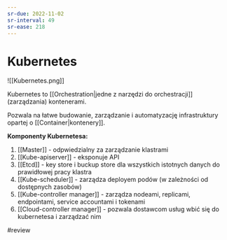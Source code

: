 ```yaml
---
sr-due: 2022-11-02
sr-interval: 49
sr-ease: 218
---
```


# Kubernetes

![[Kubernetes.png]]

Kubernetes to [[Orchestration|jedne z narzędzi do orchestracji]] (zarządzania) kontenerami.

Pozwala na łatwe budowanie, zarządzanie i automatyzację infrastruktury opartej o [[Container|kontenery]].

**Komponenty Kubernetesa:**

1. [[Master]] - odpwiedzialny za zarządzanie klastrami
1. [[Kube-apiserver]] - eksponuje API 
2. [[Etcd]] - key store i buckup store dla wszystkich istotnych danych do prawidłowej pracy klastra
3. [[Kube-scheduler]] - zarządza deployem podów (w zależności od dostępnych zasobów)
4. [[Kube-controller manager]] - zarządza nodeami, replicami, endpointami, service accountami i tokenami
5. [[Cloud-controller manager]] - pozwala dostawcom usług wbić się do kubernetesa i zarządzać nim 


#review